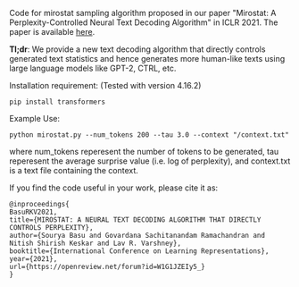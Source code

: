 Code for mirostat sampling algorithm proposed in our paper "Mirostat: A Perplexity-Controlled Neural Text Decoding Algorithm" in ICLR 2021. The paper is available [here](https://openreview.net/pdf?id=W1G1JZEIy5_).

**Tl;dr**: We provide a new text decoding algorithm that directly controls generated text statistics and hence generates more human-like texts using large language models like GPT-2, CTRL, etc.

Installation requirement:
(Tested with version 4.16.2)

`pip install transformers`

Example Use:

`python mirostat.py --num_tokens 200 --tau 3.0 --context "/context.txt"`

where num_tokens reperesent the number of tokens to be generated, tau reperesent the average surprise value (i.e. log of perplexity), and context.txt is a text file containing the context.

If you find the code useful in your work, please cite it as:
```
@inproceedings{
BasuRKV2021,
title={MIROSTAT: A NEURAL TEXT DECODING ALGORITHM THAT DIRECTLY CONTROLS PERPLEXITY},
author={Sourya Basu and Govardana Sachitanandam Ramachandran and Nitish Shirish Keskar and Lav R. Varshney},
booktitle={International Conference on Learning Representations},
year={2021},
url={https://openreview.net/forum?id=W1G1JZEIy5_}
}
```
